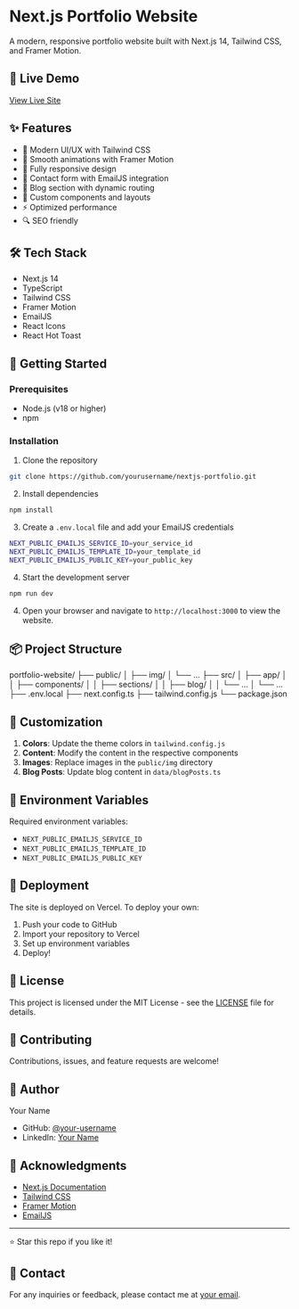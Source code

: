 # Next.js Portfolio Website

A modern, responsive portfolio website built with Next.js 14, Tailwind CSS, and Framer Motion.

## 🚀 Live Demo

[View Live Site](https://next-js-portfolio-project-seven.vercel.app)

## ✨ Features

- 🎨 Modern UI/UX with Tailwind CSS
- 🔄 Smooth animations with Framer Motion
- 📱 Fully responsive design
- 📧 Contact form with EmailJS integration
- 📝 Blog section with dynamic routing
- 🌙 Custom components and layouts
- ⚡ Optimized performance
- 🔍 SEO friendly

## 🛠️ Tech Stack

- Next.js 14
- TypeScript
- Tailwind CSS
- Framer Motion
- EmailJS
- React Icons
- React Hot Toast

## 🚀 Getting Started

### Prerequisites

- Node.js (v18 or higher)
- npm

### Installation

1. Clone the repository

```bash
git clone https://github.com/yourusername/nextjs-portfolio.git
```

2. Install dependencies

```bash
npm install
```

3. Create a `.env.local` file and add your EmailJS credentials

```bash
NEXT_PUBLIC_EMAILJS_SERVICE_ID=your_service_id
NEXT_PUBLIC_EMAILJS_TEMPLATE_ID=your_template_id
NEXT_PUBLIC_EMAILJS_PUBLIC_KEY=your_public_key
```

4. Start the development server

```bash
npm run dev
```

4. Open your browser and navigate to `http://localhost:3000` to view the website.

## 📦 Project Structure

portfolio-website/
├── public/
│ ├── img/
│ └── ...
├── src/
│ ├── app/
│ │ ├── components/
│ │ ├── sections/
│ │ ├── blog/
│ │ └── ...
│ └── ...
├── .env.local
├── next.config.ts
├── tailwind.config.js
└── package.json

## 🎨 Customization

1. **Colors**: Update the theme colors in `tailwind.config.js`
2. **Content**: Modify the content in the respective components
3. **Images**: Replace images in the `public/img` directory
4. **Blog Posts**: Update blog content in `data/blogPosts.ts`

## 📝 Environment Variables

Required environment variables:

- `NEXT_PUBLIC_EMAILJS_SERVICE_ID`
- `NEXT_PUBLIC_EMAILJS_TEMPLATE_ID`
- `NEXT_PUBLIC_EMAILJS_PUBLIC_KEY`

## 🚀 Deployment

The site is deployed on Vercel. To deploy your own:

1. Push your code to GitHub
2. Import your repository to Vercel
3. Set up environment variables
4. Deploy!

## 📄 License

This project is licensed under the MIT License - see the [LICENSE](LICENSE) file for details.

## 🤝 Contributing

Contributions, issues, and feature requests are welcome!

## 👤 Author

Your Name

- GitHub: [@your-username](https://github.com/your-username)
- LinkedIn: [Your Name](https://linkedin.com/in/your-profile)

## 🙏 Acknowledgments

- [Next.js Documentation](https://nextjs.org/docs)
- [Tailwind CSS](https://tailwindcss.com)
- [Framer Motion](https://www.framer.com/motion/)
- [EmailJS](https://www.emailjs.com)

---

⭐️ Star this repo if you like it!

## 📝 Contact

For any inquiries or feedback, please contact me at [your email](mailto:your-email@example.com).
